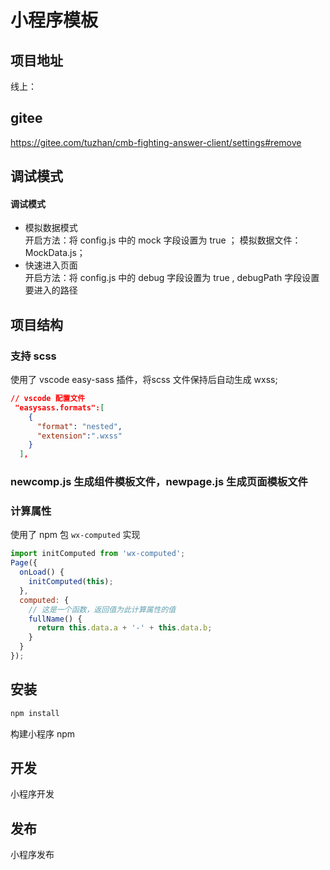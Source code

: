 # 小程序模板

## 项目地址

线上：

## gitee
https://gitee.com/tuzhan/cmb-fighting-answer-client/settings#remove

## 调试模式

#### 调试模式

- 模拟数据模式  
  开启方法：将 config.js 中的 mock 字段设置为 true ；
  模拟数据文件：MockData.js；
- 快速进入页面  
  开启方法：将 config.js 中的 debug 字段设置为 true , debugPath 字段设置要进入的路径

## 项目结构

### 支持 scss

使用了 vscode easy-sass 插件，将scss 文件保持后自动生成 wxss;

```json
// vscode 配置文件
 "easysass.formats":[
    {
      "format": "nested",
      "extension":".wxss"
    }
  ],
```

### newcomp.js 生成组件模板文件，newpage.js 生成页面模板文件

### 计算属性

使用了 npm 包 `wx-computed` 实现

```js
import initComputed from 'wx-computed';
Page({
  onLoad() {
    initComputed(this);
  },
  computed: {
    // 这是一个函数，返回值为此计算属性的值
    fullName() {
      return this.data.a + '-' + this.data.b;
    }
  }
});
```

## 安装

```bash
npm install
```

构建小程序 npm

## 开发

小程序开发

## 发布

小程序发布

